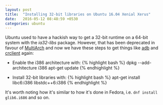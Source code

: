```yaml
---
layout: post
title:  "Installing 32-bit libraries on Ubuntu 16.04 Xenial Xerus"
date:   2016-05-12 08:48:59 +0530
categories: ubuntu
---
```

Ubuntu used to have a hackish way to get a 32-bit runtime on a 64-bit system with the _ia32-libs_ package. However, that has been deprecated in favour of [MultiArch][multiarch] and now we have these steps to get things like [adb][adb] and [crclient][crclient] again:

* Enable the i386 architecture with:
{% highlight bash %}
  dpkg --add-architecture i386
  apt-get update
{% endhighlight %}

* Install 32-bit libraries with:
{% highlight bash %}
  apt-get install libc6:i386 libstdc++6:i386
{% endhighlight %}

It's worth noting how it's similar to how it's done in Fedora, i.e. `dnf install glib6.i686` and so on.

[multiarch]: https://help.ubuntu.com/community/MultiArch
[adb]: https://developer.android.com/tools/help/adb.html
[crclient]: http://www.cyberoam.com/cyberoamclients.html
